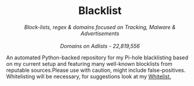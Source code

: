 <br>

<h1 align="center">
 <img src="">
  <br/>Blacklist
</h1>

<p align="center">
  <i align="center"> Block-lists, regex & domains focused on Tracking, Malware & Advertisements</i>
  <br>
  <br>
  <i align="center">Domains on Adlists - 22,819,556</i>
</p>


<p>An automated Python-backed repository for my Pi-hole blacklisting based on my current setup and featuring many well-known blocklists from reputable sources.Please use with caution, might include false-positives. Whitelisting will be necessary, for suggestions look at my <a href="https://codeberg.org/gzachariadis/Whitelist">Whitelist.</a></p>


